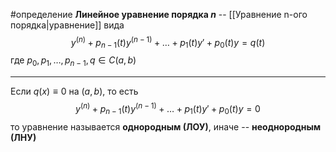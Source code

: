 #определение
**Линейное уравнение порядка $n$** -- [[Уравнение n-ого порядка|уравнение]] вида
$$y^{(n)} + p_{n - 1}(t)y^{(n - 1)} + \dots + p_1(t)y' + p_0(t)y = q(t)$$
где $p_0, p_1, \dots, p_{n - 1}, q \in C(a, b)$

---

Если $q(x) \equiv 0$ на $(a, b)$, то есть
$$y^{(n)} + p_{n - 1}(t)y^{(n - 1)} + \dots + p_1(t)y' + p_0(t)y = 0$$
то уравнение называется **однородным (ЛОУ)**, иначе -- **неоднородным (ЛНУ)**
